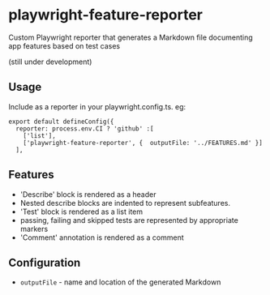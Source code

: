 # playwright-feature-reporter
Custom Playwright reporter that generates a Markdown file documenting app features based on test cases

(still under development)

## Usage

Include as a reporter in your playwright.config.ts. eg:

```
export default defineConfig({
  reporter: process.env.CI ? 'github' :[
    ['list'],
    ['playwright-feature-reporter', {  outputFile: '../FEATURES.md' }]
  ],
```

## Features
- 'Describe' block is rendered as a header
- Nested describe blocks are indented to represent subfeatures.
- 'Test' block is rendered as a list item
- passing, failing and skipped tests are represented by appropriate markers
- 'Comment' annotation is rendered as a comment

## Configuration
- `outputFile` - name and location of the generated Markdown
